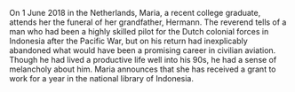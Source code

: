 On 1 June 2018 in the Netherlands, Maria, a recent college graduate, attends her the funeral of her grandfather, Hermann. The reverend tells of a man who had been a highly skilled pilot for the Dutch colonial forces in Indonesia after the Pacific War, but on his return had inexplicably abandoned what would have been a promising career in civilian aviation. Though he had lived a productive life well into his 90s, he had a sense of melancholy about him. Maria announces that she has received a grant to work for a year in the national library of Indonesia. 